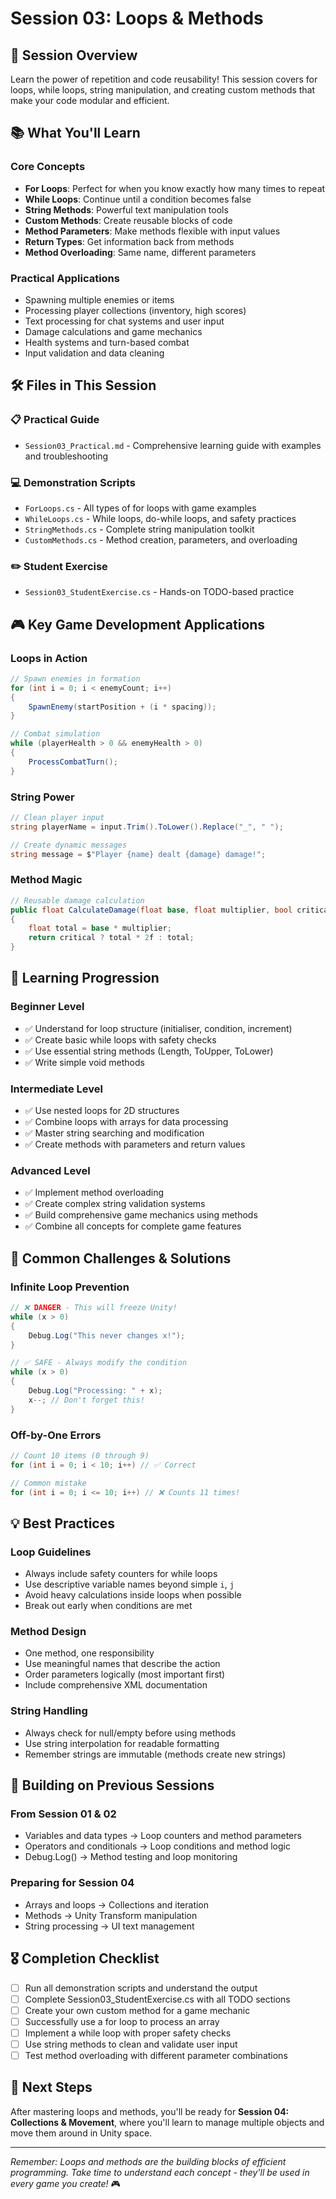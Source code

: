 # Session 03: Loops & Methods

## 🎯 **Session Overview**
Learn the power of repetition and code reusability! This session covers for loops, while loops, string manipulation, and creating custom methods that make your code modular and efficient.

## 📚 **What You'll Learn**

### **Core Concepts**
- **For Loops**: Perfect for when you know exactly how many times to repeat
- **While Loops**: Continue until a condition becomes false
- **String Methods**: Powerful text manipulation tools
- **Custom Methods**: Create reusable blocks of code
- **Method Parameters**: Make methods flexible with input values
- **Return Types**: Get information back from methods
- **Method Overloading**: Same name, different parameters

### **Practical Applications**
- Spawning multiple enemies or items
- Processing player collections (inventory, high scores)
- Text processing for chat systems and user input
- Damage calculations and game mechanics
- Health systems and turn-based combat
- Input validation and data cleaning

## 🛠️ **Files in This Session**

### **📋 Practical Guide**
- `Session03_Practical.md` - Comprehensive learning guide with examples and troubleshooting

### **💻 Demonstration Scripts**
- `ForLoops.cs` - All types of for loops with game examples
- `WhileLoops.cs` - While loops, do-while loops, and safety practices
- `StringMethods.cs` - Complete string manipulation toolkit
- `CustomMethods.cs` - Method creation, parameters, and overloading

### **✏️ Student Exercise**
- `Session03_StudentExercise.cs` - Hands-on TODO-based practice

## 🎮 **Key Game Development Applications**

### **Loops in Action**
```csharp
// Spawn enemies in formation
for (int i = 0; i < enemyCount; i++)
{
    SpawnEnemy(startPosition + (i * spacing));
}

// Combat simulation
while (playerHealth > 0 && enemyHealth > 0)
{
    ProcessCombatTurn();
}
```

### **String Power**
```csharp
// Clean player input
string playerName = input.Trim().ToLower().Replace("_", " ");

// Create dynamic messages
string message = $"Player {name} dealt {damage} damage!";
```

### **Method Magic**
```csharp
// Reusable damage calculation
public float CalculateDamage(float base, float multiplier, bool critical)
{
    float total = base * multiplier;
    return critical ? total * 2f : total;
}
```

## 🎯 **Learning Progression**

### **Beginner Level**
- ✅ Understand for loop structure (initialiser, condition, increment)
- ✅ Create basic while loops with safety checks
- ✅ Use essential string methods (Length, ToUpper, ToLower)
- ✅ Write simple void methods

### **Intermediate Level**
- ✅ Use nested loops for 2D structures
- ✅ Combine loops with arrays for data processing
- ✅ Master string searching and modification
- ✅ Create methods with parameters and return values

### **Advanced Level**
- ✅ Implement method overloading
- ✅ Create complex string validation systems
- ✅ Build comprehensive game mechanics using methods
- ✅ Combine all concepts for complete game features

## 🚨 **Common Challenges & Solutions**

### **Infinite Loop Prevention**
```csharp
// ❌ DANGER - This will freeze Unity!
while (x > 0)
{
    Debug.Log("This never changes x!");
}

// ✅ SAFE - Always modify the condition
while (x > 0)
{
    Debug.Log("Processing: " + x);
    x--; // Don't forget this!
}
```

### **Off-by-One Errors**
```csharp
// Count 10 items (0 through 9)
for (int i = 0; i < 10; i++) // ✅ Correct

// Common mistake
for (int i = 0; i <= 10; i++) // ❌ Counts 11 times!
```

## 💡 **Best Practices**

### **Loop Guidelines**
- Always include safety counters for while loops
- Use descriptive variable names beyond simple `i`, `j`
- Avoid heavy calculations inside loops when possible
- Break out early when conditions are met

### **Method Design**
- One method, one responsibility
- Use meaningful names that describe the action
- Order parameters logically (most important first)
- Include comprehensive XML documentation

### **String Handling**
- Always check for null/empty before using methods
- Use string interpolation for readable formatting
- Remember strings are immutable (methods create new strings)

## 🔄 **Building on Previous Sessions**

### **From Session 01 & 02**
- Variables and data types → Loop counters and method parameters
- Operators and conditionals → Loop conditions and method logic
- Debug.Log() → Method testing and loop monitoring

### **Preparing for Session 04**
- Arrays and loops → Collections and iteration
- Methods → Unity Transform manipulation
- String processing → UI text management

## 🎖️ **Completion Checklist**

- [ ] Run all demonstration scripts and understand the output
- [ ] Complete Session03_StudentExercise.cs with all TODO sections
- [ ] Create your own custom method for a game mechanic
- [ ] Successfully use a for loop to process an array
- [ ] Implement a while loop with proper safety checks
- [ ] Use string methods to clean and validate user input
- [ ] Test method overloading with different parameter combinations

## 🚀 **Next Steps**
After mastering loops and methods, you'll be ready for **Session 04: Collections & Movement**, where you'll learn to manage multiple objects and move them around in Unity space.

---

*Remember: Loops and methods are the building blocks of efficient programming. Take time to understand each concept - they'll be used in every game you create!* 🎮